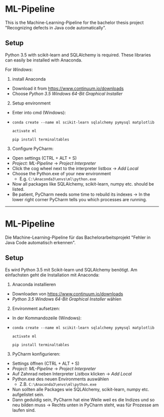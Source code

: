 # ML-Pipeline
This is the Machine-Learning-Pipeline for the bachelor thesis project "Recognizing defects in Java code automatically".

## Setup
Python 3.5 with scikit-learn and SQLAlchemy is required. These libraries can easily be installed with Anaconda.

For _Windows_:

1. install Anaconda
  * Download it from https://www.continuum.io/downloads
  * Choose _Python 3.5 Windows 64-Bit Graphical Installer_

2. Setup environment
  * Enter into cmd (Windows):
  * `conda create --name ml scikit-learn sqlalchemy pymysql matplotlib`

    `activate ml`
    
    `pip install terminaltables`
    
3. Configure PyCharm: 
  * Open settings (CTRL + ALT + S)
  * _Project: ML-Pipeline_ -> _Project Interpreter_
  * Click the cog wheel next to the interpreter listbox -> _Add Local_
  * Choose the Python.exe of your new environment
    * E.g. `C:\Anaconda3\envs\ml\python.exe`
  * Now all packages like SQLAlchemy, scikit-learn, numpy etc. should be listed.
  * Be patient, PyCharm needs some time to rebuild its indexes
   -> In the lower right corner PyCharm tells you which processes are running.

--------------------------------------------------------------------------------------------------------

# ML-Pipeline
Die Machine-Learning-Pipeline für das Bachelorarbeitsprojekt "Fehler in Java Code automatisch erkennen".

## Setup
Es wird Python 3.5 mit Scikit-learn und SQLAlchemy benötigt. Am einfachsten geht die Installation mit Anaconda:

1. Anaconda installieren
  * Downloaden von https://www.continuum.io/downloads
  * _Python 3.5 Windows 64-Bit Graphical Installer_ wählen

2. Environment aufsetzen:
  * In der Kommandozeile (Windows):
  * `conda create --name ml scikit-learn sqlalchemy pymysql matplotlib`

    `activate ml`
    
    `pip install terminaltables`
    
3. PyCharm konfigurieren: 
  * Settings öffnen (CTRL + ALT + S)
  * _Project: ML-Pipeline_ -> _Project Interpreter_
  * Auf Zahnrad neben Interpreter Listbox klicken -> _Add Local_
  * Python.exe des neuen Environments auswählen
    * Z.B. `C:\Anaconda3\envs\ml\python.exe`
  * Nun sollten alle Packages wie SQLAlchemy, scikit-learn, numpy etc. aufgelistet sein.
  * Dann geduldig sein, PyCharm hat eine Weile weil es die Indizes und so neu bilden muss
    -> Rechts unten in PyCharm steht, was für Prozesse am laufen sind.
